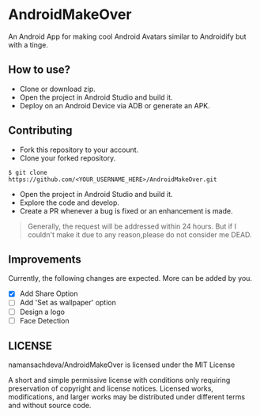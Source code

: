 # AndroidMakeOver
An Android App for making cool Android Avatars similar to Androidify but with a tinge.

## How to use?
* Clone or download zip.
* Open the project in Android Studio and build it.
* Deploy on an Android Device via ADB or generate an APK.

## Contributing
* Fork this repository to your account.
* Clone your forked repository.
```
$ git clone https://github.com/<YOUR_USERNAME_HERE>/AndroidMakeOver.git
```
* Open the project in Android Studio and build it.
* Explore the code and develop.
* Create a PR whenever a bug is fixed or an enhancement is made.

> Generally, the request will be addressed within 24 hours. But if I couldn't make it due to any reason,please do not consider me DEAD.

## Improvements
Currently, the following changes are expected. More can be added by you.
- [x] Add Share Option
- [ ] Add 'Set as wallpaper' option
- [ ] Design a logo
- [ ] Face Detection

## LICENSE
namansachdeva/AndroidMakeOver is licensed under the MIT License

A short and simple permissive license with conditions only requiring preservation of copyright and license notices.
Licensed works, modifications, and larger works may be distributed under different terms and without source code.
